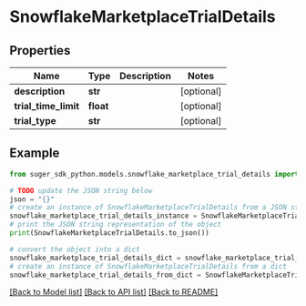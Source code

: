 # SnowflakeMarketplaceTrialDetails


## Properties

Name | Type | Description | Notes
------------ | ------------- | ------------- | -------------
**description** | **str** |  | [optional] 
**trial_time_limit** | **float** |  | [optional] 
**trial_type** | **str** |  | [optional] 

## Example

```python
from suger_sdk_python.models.snowflake_marketplace_trial_details import SnowflakeMarketplaceTrialDetails

# TODO update the JSON string below
json = "{}"
# create an instance of SnowflakeMarketplaceTrialDetails from a JSON string
snowflake_marketplace_trial_details_instance = SnowflakeMarketplaceTrialDetails.from_json(json)
# print the JSON string representation of the object
print(SnowflakeMarketplaceTrialDetails.to_json())

# convert the object into a dict
snowflake_marketplace_trial_details_dict = snowflake_marketplace_trial_details_instance.to_dict()
# create an instance of SnowflakeMarketplaceTrialDetails from a dict
snowflake_marketplace_trial_details_from_dict = SnowflakeMarketplaceTrialDetails.from_dict(snowflake_marketplace_trial_details_dict)
```
[[Back to Model list]](../README.md#documentation-for-models) [[Back to API list]](../README.md#documentation-for-api-endpoints) [[Back to README]](../README.md)


